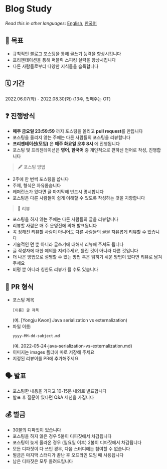# Blog Study

*Read this in other languages*: [English](README.md), [한국어](README_ko.md) 

## 📝 목표 

- 규칙적인 블로그 포스팅을 통해 글쓰기 능력을 향상시킵니다
- 프리젠테이션을 통해 퍼블릭 스피킹 실력을 향상시킵니다
- 다른 사람들로부터 다양한 지식들을 습득합니다

## 🗓 기간
2022.06.07(화) - 2022.08.30(화) (13주, 첫째주는 OT)

## ❓ 진행방식
- **매주 금요일 23:59:59** 까지 포스팅을 올리고 **pull request**를 만듭니다
- 포스팅을 올리지 않는 주에는 다른 사람들의 포스팅을 리뷰합니다
- **프리젠테이션(모임)** 은 **매주 화요일 오후 8시** 에 진행됩니다
- 포스팅 및 프리젠테이션은 **영어**, **한국어** 중 개인적으로 편하신 언어로 작성, 진행합니다

> 🖋 포스팅 방법
  - 2주에 한 번씩 포스팅을 씁니다
  - 주제, 형식은 자유롭습니다
  - 레퍼런스가 있다면 글 마지막에 반드시 명시합니다
  - 포스팅은 다른 사람들이 쉽게 이해할 수 있도록 작성하는 것을 지향합니다

> 🔖 리뷰
  - 포스팅을 하지 않는 주에는 다른 사람들의 글을 리뷰합니다
  - 리뷰할 사람은 매 주 운영진에 의해 발표됩니다
  - 꼭 정해진 리뷰할 사람이 아니어도 다른 사람들의 글을 자유롭게 리뷰할 수 있습니다
  - 기술적인 면 뿐 아니라 글쓰기에 대해서 리뷰해 주셔도 됩니다
  - 글 작성자에 대한 예의를 지켜주세요, 틀린 것이 아니라 다른 것입니다
  - 더 나은 방법으로 설명할 수 있는 방법 혹은 읽히기 쉬운 방법이 있다면 리뷰로 남겨주세요
  - 비평 뿐 아니라 칭찬도 리뷰가 될 수도 있습니다

## 💾 PR 형식
- 포스팅 제목
  ~~~
  [이름] 글 제목
  ~~~
  (예. [Yongju Kwon] Java serialization vs externalization)
- 파일 이름: 
  ~~~
  yyyy-MM-dd-subject.md
  ~~~
  (예. 2022-05-24-java-serialization-vs-externalization.md)
- 이미지는 images 폴더에 따로 저장해 주세요
- 지정된 리뷰어를 PR에 추가해주세요

## 🗣 발표
- 포스팅한 내용을 가지고 10-15분 내외로 발표합니다
- 발표 후 질문이 있다면 Q&A 세션을 가집니다

## 💰 벌금
- 30불의 디파짓이 있습니다
- 포스팅을 하지 않은 경우 5불이 디파짓에서 차감됩니다
- 포스팅이 늦게 올라온 경우 (일요일 이후) 2불이 디파짓에서 차감됩니다
- 모든 디파짓이 다 쓰인 경우, 다음 스터디에는 참여할 수 없습니다
- 벌금은 마지막 스터디가 끝난 후 오프라인 모임 때 사용됩니다
- 남은 디파짓은 모두 돌려드립니다
